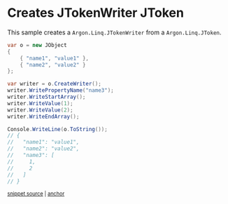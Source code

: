 # Creates JTokenWriter JToken

This sample creates a `Argon.Linq.JTokenWriter` from a `Argon.Linq.JToken`.

<!-- snippet: CreateWriter -->
<a id='snippet-createwriter'></a>
```cs
var o = new JObject
{
    { "name1", "value1" },
    { "name2", "value2" }
};

var writer = o.CreateWriter();
writer.WritePropertyName("name3");
writer.WriteStartArray();
writer.WriteValue(1);
writer.WriteValue(2);
writer.WriteEndArray();

Console.WriteLine(o.ToString());
// {
//   "name1": "value1",
//   "name2": "value2",
//   "name3": [
//     1,
//     2
//   ]
// }
```
<sup><a href='/src/Tests/Documentation/Samples/Linq/CreateWriter.cs#L35-L58' title='Snippet source file'>snippet source</a> | <a href='#snippet-createwriter' title='Start of snippet'>anchor</a></sup>
<!-- endSnippet -->
